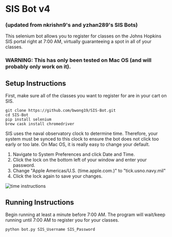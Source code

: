 # SIS Bot v4 #
### (updated from nkrishn9's and yzhan289's SIS Bots)  ###

This selenium bot allows you to register for classes on the Johns Hopkins SIS portal right at 7:00 AM, virtually guaranteeing a spot in all of your classes.

### WARNING: This has only been tested on Mac OS (and will probably only work on it). ###

## Setup Instructions ##
First, make sure all of the classes you want to register for are in your cart on SIS.

```
git clone https://github.com/bwong19/SIS-Bot.git
cd SIS-Bot
pip install selenium
brew cask install chromedriver
```

SIS uses the naval observatory clock to determine time. Therefore, your system must be synced to this clock to ensure the bot does not click too early or too late. On Mac OS, it is really easy to change your default.

1. Navigate to System Preferences and click Date and Time.
2. Click the lock on the bottom left of your window and enter your password.
3. Change "Apple Americas/U.S. (time.apple.com.)" to "tick.usno.navy.mil"
4. Click the lock again to save your changes.

![time instructions](https://github.com/bwong19/SIS-Bot/blob/master/time_instruct.png "Logo Title Text 1")


## Running Instructions ##
Begin running at least a minute before 7:00 AM. The program will wait/keep running until 7:00 AM to register you for your classes.
```
python bot.py SIS_Username SIS_Password
```
